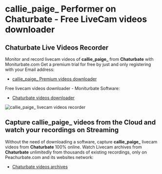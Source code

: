 # callie_paige_ Performer on Chaturbate - Free LiveCam videos downloader

## Chaturbate Live Videos Recorder

Monitor and record livecam videos of **callie_paige_** from **Chaturbate** with Moniturbate.com
Get a premium trial for free by just and only registering with your Email address:
* [callie_paige_ Premium videos downloader](https://moniturbate.com/request-demo-licence-key.html)

Free livecam videos downloader - Moniturbate Software:
* [Chaturbate videos downloader](https://moniturbate.com/moniturbate-download-software.html)

![callie_paige_ livecam videos recorder](https://peachurnet.com/templates/moniturbate-software.png)


## Capture callie_paige_ videos from the Cloud and watch your recordings on Streaming

Without the need of downloading a software, capture **callie_paige_** livecam videos from **Chaturbate** 100% online.
Watch Livecam archives from **Chaturbate** unlimitedly from thousands of existing recordings, only on Peachurbate.com and its websites network:
* [Chaturbate videos archives](https://peachurnet.com/)